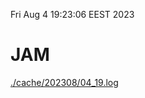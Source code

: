 Fri Aug  4 19:23:06 EEST 2023
# JAM
<a href='./cache/202308/04_19.log'>./cache/202308/04_19.log</a>
